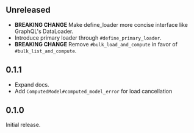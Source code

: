 ## Unreleased
- **BREAKING CHANGE** Make define_loader more concise interface like GraphQL's DataLoader.
- Introduce primary loader through `#define_primary_loader`.
- **BREAKING CHANGE** Remove `#bulk_load_and_compute` in favor of `#bulk_list_and_compute`.

## 0.1.1

- Expand docs.
- Add `ComputedModel#computed_model_error` for load cancellation

## 0.1.0

Initial release.
